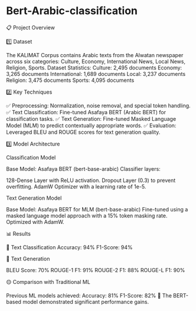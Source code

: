 # Bert-Arabic-classification

📋 Project Overview

1️⃣ Dataset

The KALIMAT Corpus contains Arabic texts from the Alwatan newspaper across six categories:
Culture, Economy, International News, Local News, Religion, Sports.
Dataset Statistics:
Culture: 2,495 documents
Economy: 3,265 documents
International: 1,689 documents
Local: 3,237 documents
Religion: 3,475 documents
Sports: 4,095 documents


2️⃣ Key Techniques

✅ Preprocessing: Normalization, noise removal, and special token handling.
✅ Text Classification: Fine-tuned Asafaya BERT (Arabic BERT) for classification tasks.
✅ Text Generation: Fine-tuned Masked Language Model (MLM) to predict contextually appropriate words.
✅ Evaluation: Leveraged BLEU and ROUGE scores for text generation quality.

3️⃣ Model Architecture

Classification Model

Base Model: Asafaya BERT (bert-base-arabic)
Classifier layers:

128-Dense Layer with ReLU activation.
Dropout Layer (0.3) to prevent overfitting.
AdamW Optimizer with a learning rate of 1e-5.


Text Generation Model

Base Model: Asafaya BERT for MLM (bert-base-arabic)
Fine-tuned using a masked language model approach with a 15% token masking rate.
Optimized with AdamW.


📊 Results

🔹 Text Classification
Accuracy: 94%
F1-Score: 94%


🔹 Text Generation

BLEU Score: 70%
ROUGE-1 F1: 91%
ROUGE-2 F1: 88%
ROUGE-L F1: 90%


🟡 Comparison with Traditional ML

Previous ML models achieved:
Accuracy: 81%
F1-Score: 82%
🚀 The BERT-based model demonstrated significant performance gains.
